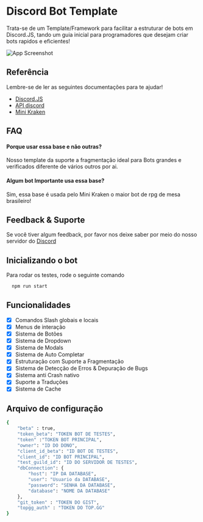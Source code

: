 
# Discord Bot Template

Trata-se de um Template/Framework para facilitar a estruturar de bots em Discord.JS, tando um guia inicial para programadores que desejam criar bots rapidos e eficientes!

![App Screenshot](https://raw.githubusercontent.com/Mini-Kraken/Bot-Template/main/banner.png)


## Referência
Lembre-se de ler as seguintes documentações para te ajudar!
 - [Discord.JS](https://discord.js.org)
 - [API discord](https://discord.com/developers/docs/intro)
 - [Mini Kraken](https://minikrakne.tk)


## FAQ

#### Porque usar essa base e não outras?

Nosso template da suporte a fragmentação ideal para Bots grandes e verificados diferente de vários outros por ai.

#### Algum bot Importante usa essa base?

Sim, essa base é usada pelo Mini Kraken o maior bot de rpg de mesa brasileiro!


## Feedback & Suporte

Se você tiver algum feedback, por favor nos deixe saber por meio do nosso servidor do [Discord](https://discord.com/invite/Nm3CypkQaq)


## Inicializando o bot

Para rodar os testes, rode o seguinte comando

```bash
  npm run start
```


## Funcionalidades

- [X]  Comandos Slash globais e locais
- [X]  Menus de interação
- [X]  Sistema de Botões
- [X]  Sistema de Dropdown
- [X]  Sistema de Modals
- [X]  Sistema de Auto Completar
- [X]  Estruturação com Suporte a Fragmentação
- [X]  Sistema de Detecção de Erros & Depuração de Bugs
- [X]  Sistema anti Crash nativo
- [X]  Suporte a Traduções
- [X]  Sistema de Cache
## Arquivo de configuração

```bash
{	
	"beta" : true,
	"token_beta": "TOKEN BOT DE TESTES",
	"token" :"TOKEN BOT PRINCIPAL",
	"owner": "ID DO DONO",
	"client_id_beta": "ID BOT DE TESTES",
	"client_id": "ID BOT PRINCIPAL",
	"test_guild_id": "ID DO SERVIDOR DE TESTES",
	"dbConnection": {
		"host": "IP DA DATABASE", 
		"user": "Usuario da DATABASE",
		"password": "SENHA DA DATABASE",
		"database": "NOME DA DATABASE"
	},
	"git_token" : "TOKEN DO GIST",
	"topgg_auth" : "TOKEN DO TOP.GG"
}
```
